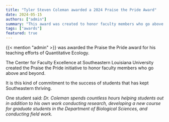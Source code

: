 ```yaml
---
title: "Tyler Steven Coleman awarded a 2024 Praise the Pride Award"
date: 2024-05-15
authors: ["admin"]
summary: "This award was created to honor faculty members who go above and beyond for their students."
tags: ["awards"]
featured: true
---
```


{{< mention "admin" >}} was awarded the Praise the Pride award for his teaching efforts of Quantitative Ecology.

The Center for Faculty Excellence at Southeastern Louisiana University created the Praise the Pride initiative to honor faculty members who go above and beyond. 

It is this kind of commitment to the success of students that has kept Southeastern thriving. 

One student said: *Dr. Coleman spends countless hours helping students out in addition to his own work conducting research, developing a new course for graduate students in the Department of Biological Sciences, and conducting field work.*